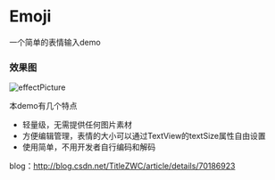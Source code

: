 # Emoji
一个简单的表情输入demo

### 效果图
![effectPicture](https://github.com/TitleZWC/Emoji/blob/master/img/emoji.gif)

本demo有几个特点

- 轻量级，无需提供任何图片素材
- 方便编辑管理，表情的大小可以通过TextView的textSize属性自由设置
- 使用简单，不用开发者自行编码和解码

blog：http://blog.csdn.net/TitleZWC/article/details/70186923
